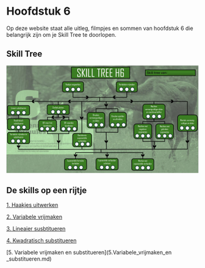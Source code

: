 # Hoofdstuk 6

Op deze website staat alle uitleg, filmpjes en sommen van hoofdstuk 6 die belangrijk zijn om je Skill Tree te doorlopen.

## Skill Tree

![](./Figuren/Skilltree.JPG) 

## De skills op een rijtje

[1. Haakjes uitwerken](1.Haakjes_uitwerken.md)

[2. Variabele vrijmaken](2.Variabele_vrijmaken.md)

[3. Lineaier susbtitueren](3.Lineair_susbtitueren.md)

[4. Kwadratisch substitueren](4.Kwadratisch_substitueren.md)

[5. Variabele vrijmaken en substitueren](5.Variabele_vrijmaken_en _substitueren.md)
